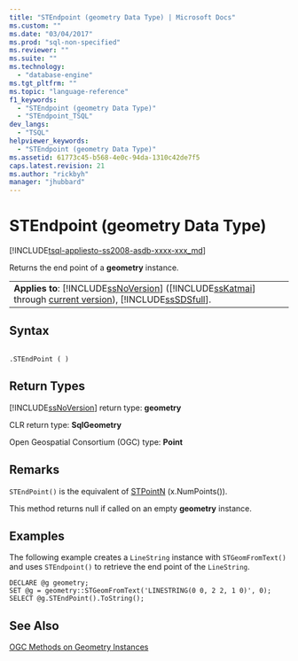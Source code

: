 ```yaml
---
title: "STEndpoint (geometry Data Type) | Microsoft Docs"
ms.custom: ""
ms.date: "03/04/2017"
ms.prod: "sql-non-specified"
ms.reviewer: ""
ms.suite: ""
ms.technology: 
  - "database-engine"
ms.tgt_pltfrm: ""
ms.topic: "language-reference"
f1_keywords: 
  - "STEndpoint (geometry Data Type)"
  - "STEndpoint_TSQL"
dev_langs: 
  - "TSQL"
helpviewer_keywords: 
  - "STEndpoint (geometry Data Type)"
ms.assetid: 61773c45-b568-4e0c-94da-1310c42de7f5
caps.latest.revision: 21
ms.author: "rickbyh"
manager: "jhubbard"
---
```

# STEndpoint (geometry Data Type)
[!INCLUDE[tsql-appliesto-ss2008-asdb-xxxx-xxx_md](../../relational-databases/import-export/includes/tsql-appliesto-ss2008-asdb-xxxx-xxx-md.md)]

  Returns the end point of a **geometry** instance.  
  
||  
|-|  
|**Applies to**: [!INCLUDE[ssNoVersion](../../a9notintoc/includes/ssnoversion-md.md)] ([!INCLUDE[ssKatmai](../../a9notintoc/includes/sskatmai-md.md)] through [current version](http://go.microsoft.com/fwlink/p/?LinkId=299658)), [!INCLUDE[ssSDSfull](../../a9retired/includes/sssdsfull-md.md)].|  
  
## Syntax  
  
```  
  
.STEndPoint ( )  
```  
  
## Return Types  
 [!INCLUDE[ssNoVersion](../../a9notintoc/includes/ssnoversion-md.md)] return type: **geometry**  
  
 CLR return type: **SqlGeometry**  
  
 Open Geospatial Consortium (OGC) type: **Point**  
  
## Remarks  
 `STEndPoint()` is the equivalent of [STPointN](../../t-sql/data-types/stpointn-geometry-data-type.md) (x.NumPoints()).  
  
 This method returns null if called on an empty **geometry** instance.  
  
## Examples  
 The following example creates a `LineString` instance with `STGeomFromText()` and uses `STEndpoint()` to retrieve the end point of the `LineString`.  
  
```  
DECLARE @g geometry;  
SET @g = geometry::STGeomFromText('LINESTRING(0 0, 2 2, 1 0)', 0);  
SELECT @g.STEndPoint().ToString();  
```  
  
## See Also  
 [OGC Methods on Geometry Instances](../../t-sql/data-types/ogc-methods-on-geometry-instances.md)  
  
  